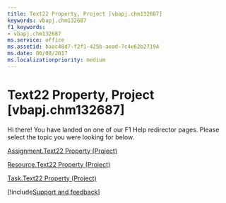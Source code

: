 ```yaml
---
title: Text22 Property, Project [vbapj.chm132687]
keywords: vbapj.chm132687
f1_keywords:
- vbapj.chm132687
ms.service: office
ms.assetid: baac48d7-f2f1-425b-aead-7c4e62b27194
ms.date: 06/08/2017
ms.localizationpriority: medium
---
```



# Text22 Property, Project [vbapj.chm132687]

Hi there! You have landed on one of our F1 Help redirector pages. Please select the topic you were looking for below.

[Assignment.Text22 Property (Project)](https://msdn.microsoft.com/library/bf9aaf5c-7544-1449-e374-72a368bf6605%28Office.15%29.aspx)

[Resource.Text22 Property (Project)](https://msdn.microsoft.com/library/54de7cf3-ef89-4c6c-1d10-d6f8aa13b2cb%28Office.15%29.aspx)

[Task.Text22 Property (Project)](https://msdn.microsoft.com/library/39d5b5d2-5010-f0c0-7734-64941fc2bd19%28Office.15%29.aspx)

[!include[Support and feedback](~/includes/feedback-boilerplate.md)]